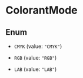 
# ColorantMode

## Enum


* `CMYK` (value: `"CMYK"`)

* `RGB` (value: `"RGB"`)

* `LAB` (value: `"LAB"`)



